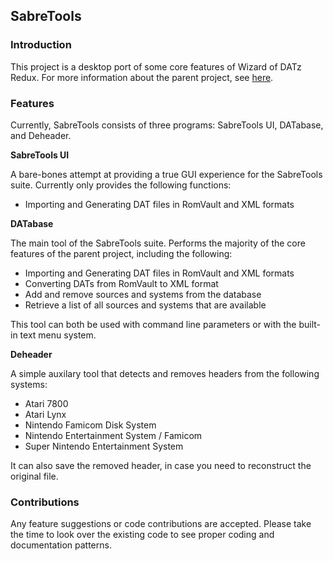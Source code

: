 <h2>SabreTools</h2>

<h3>Introduction</h3>

This project is a desktop port of some core features of Wizard of DATz Redux. For more information about the parent project, see <a href="https://github.com/mnadareski/wizzardRedux">here</a>.

<h3>Features</h3>

Currently, SabreTools consists of three programs: SabreTools UI, DATabase, and Deheader.

<b>SabreTools UI</b>
<p/>
A bare-bones attempt at providing a true GUI experience for the SabreTools suite. Currently only provides the following functions:
<ul>
	<li>Importing and Generating DAT files in RomVault and XML formats</li>
</ul>

<b>DATabase</b>
<p/>
The main tool of the SabreTools suite. Performs the majority of the core features of the parent project, including the following:
<ul>
	<li>Importing and Generating DAT files in RomVault and XML formats</li>
	<li>Converting DATs from RomVault to XML format</li>
	<li>Add and remove sources and systems from the database</li>
	<li>Retrieve a list of all sources and systems that are available</li>
</ul>
This tool can both be used with command line parameters or with the built-in text menu system.

<b>Deheader</b>
<p/>
A simple auxilary tool that detects and removes headers from the following systems:
<ul>
	<li>Atari 7800</li>
	<li>Atari Lynx</li>
	<li>Nintendo Famicom Disk System</li>
	<li>Nintendo Entertainment System / Famicom</li>
	<li>Super Nintendo Entertainment System</li>
</ul>
It can also save the removed header, in case you need to reconstruct the original file.

<h3>Contributions</h3>

Any feature suggestions or code contributions are accepted. Please take the time to look over the existing code to see proper coding and documentation patterns.